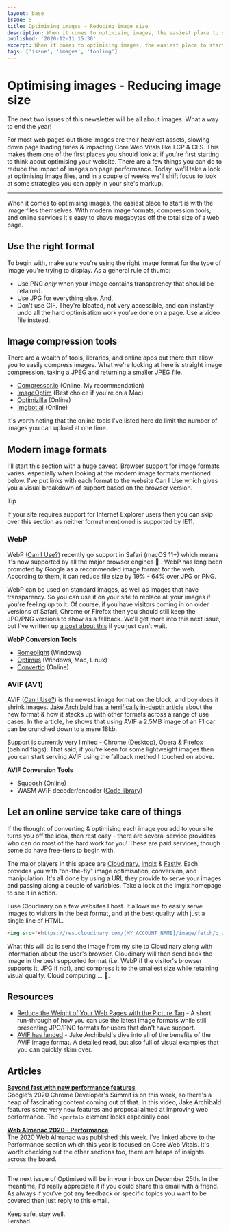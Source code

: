 ```yaml
---
layout: base
issue: 5
title: Optimising images - Reducing image size
description: When it comes to optimising images, the easiest place to start is with the image files themselves. With modern image formats, compression tools, and online services it's easy to shave megabytes off the total size of a web page.
published: '2020-12-11 15:30'
excerpt: When it comes to optimising images, the easiest place to start is with the image files themselves. With modern image formats, compression tools, and online services it's easy to shave megabytes off the total size of a web page.
tags: ['issue', 'images', 'tooling']
---
```

# **Optimising images - Reducing image size**

The next two issues of this newsletter will be all about images. What a way to end the year!

For most web pages out there images are their heaviest assets, slowing down page loading times & impacting Core Web Vitals like LCP & CLS. This makes them one of the first places you should look at if you're first starting to think about optimising your website. There are a few things you can do to reduce the impact of images on page performance. Today, we'll take a look at optimising image files, and in a couple of weeks we'll shift focus to look at some strategies you can apply in your site's markup.

***

When it comes to optimising images, the easiest place to start is with the image files themselves. With modern image formats, compression tools, and online services it's easy to shave megabytes off the total size of a web page.

## **Use the right format**

To begin with, make sure you're using the right image format for the type of image you're trying to display. As a general rule of thumb:

- Use PNG *only* when your image contains transparency that should be retained.
- Use JPG for everything else. And,
- Don't use GIF. They're bloated, not very accessible, and can instantly undo all the hard optimisation work you've done on a page. Use a video file instead.

## **Image compression tools**

There are a wealth of tools, libraries, and online apps out there that allow you to easily compress images. What we're looking at here is straight image compression, taking a JPEG and returning a smaller JPEG file.

- [Compressor.io](http://compressor.io/) (Online. My recommendation)
- [ImageOptim](https://imageoptim.com/mac) (Best choice if you're on a Mac)
- [Optimizilla](https://imagecompressor.com/) (Online)
- [Imgbot.ai](https://www.imgbot.ai/compress-image) (Online)

It's worth noting that the online tools I've listed here do limit the number of images you can upload at one time.

## **Modern image formats**

I'll start this section with a huge caveat. Browser support for image formats varies, especially when looking at the modern image formats mentioned below. I've put links with each format to the website Can I Use which gives you a visual breakdown of support based on the browser version.

<div class="callout">
<p class="h3 title">Tip</p>
<p>If your site requires support for Internet Explorer users then you can skip over this section as neither format mentioned is supported by IE11.</p>
</div>

### **WebP**

WebP ([Can I Use?](https://caniuse.com/?search=webp)) recently go support in Safari (macOS 11+) which means it's now supported by all the major browser engines 🎉 . WebP has long been promoted by Google as a recommended image format for the web. According to them, it can reduce file size by 19% - 64% over JPG or PNG.

WebP can be used on standard images, as well as images that have transparency. So you can use it on your site to replace all your images if you're feeling up to it. Of course, if you have visitors coming in on older versions of Safari, Chrome or Firefox then you should still keep the JPG/PNG versions to show as a fallback. We'll get more into this next issue, but I've written up [a post about this](https://www.fershad.com/blog/posts/reduce-page-weight-with-picture-tag/) if you just can't wait.

**WebP Conversion Tools**

- [Romeolight](http://romeolight.com/products/webpconv/) (Windows)
- [Optimus](https://github.com/Splode/optimus) (Windows, Mac, Linux)
- [Convertio](https://convertio.co/jpg-webp/) (Online)

### **AVIF (AV1)**

AVIF ([Can I Use?](https://caniuse.com/?search=avif)) is the newest image format on the block, and boy does it shrink images. [Jake Archibald has a terrifically in-depth article](https://jakearchibald.com/2020/avif-has-landed/) about the new format & how it stacks up with other formats across a range of use cases. In the article, he shows that using AVIF a 2.5MB image of an F1 car can be crunched down to a mere 18kb.

Support is currently very limited - Chrome (Desktop), Opera & Firefox (behind flags). That said, if you're keen for some lightweight images then you can start serving AVIF using the fallback method I touched on above.

**AVIF Conversion Tools**

- [Squoosh](https://squoosh.app/) (Online)
- WASM AVIF decoder/encoder ([Code library](https://github.com/saschazar21/webassembly/tree/master/packages/avif))

## **Let an online service take care of things**

If the thought of converting & optimising each image you add to your site turns you off the idea, then rest easy - there are several service providers who can do most of the hard work for you! These are paid services, though some do have free-tiers to begin with.

The major players in this space are [Cloudinary](https://cloudinary.com/), [Imgix](https://www.imgix.com/) & [Fastly](https://www.fastly.com/products/web-and-mobile-performance/image-optimization). Each provides you with "on-the-fly" image optimisation, conversion, and manipulation. It's all done by using a URL they provide to serve your images and passing along a couple of variables. Take a look at the Imgix homepage to see it in action.

I use Cloudinary on a few websites I host. It allows me to easily serve images to visitors in the best format, and at the best quality with just a single line of HTML.

```html
<img src="<https://res.cloudinary.com/[MY_ACCOUNT_NAME]/image/fetch/q_auto,f_auto/https://www.mysite.com/logo.jpg>" alt="Don't forget it, fam">
```

What this will do is send the image from my site to Cloudinary along with information about the user's browser. Cloudinary will then send back the image in the best supported format (i.e. WebP if the visitor's browser supports it, JPG if not), and compress it to the smallest size while retaining visual quality. Cloud computing ... 🤯.

## **Resources**

- [Reduce the Weight of Your Web Pages with the Picture Tag](https://www.fershad.com/blog/posts/reduce-page-weight-with-picture-tag/) - A short run-through of how you can use the latest image formats while still presenting JPG/PNG formats for users that don't have support.
- [AVIF has landed](https://jakearchibald.com/2020/avif-has-landed/) - Jake Archibald's dive into all of the benefits of the AVIF image format. A detailed read, but also full of visual examples that you can quickly skim over.

## **Articles**

**[Beyond fast with new performance features](https://www.youtube.com/watch?v=Z6wjUOSh9Tk)**  
Google's 2020 Chrome Developer's Summit is on this week, so there's a heap of fascinating content coming out of that. In this video, Jake Archibald features some very new features and proposal aimed at improving web performance. The `<portal>` element looks especially cool.

**[Web Almanac 2020 - Performance](https://almanac.httparchive.org/en/2020/performance)**  
The 2020 Web Almanac was published this week. I've linked above to the Performance section which this year is focused on Core Web Vitals. It's worth checking out the other sections too, there are heaps of insights across the board.

---

The next issue of Optimised will be in your inbox on December 25th. In the meantime, I'd really appreciate it if you could share this email with a friend. As always if you've got any feedback or specific topics you want to be covered then just reply to this email.

Keep safe, stay well. <br>
Fershad.